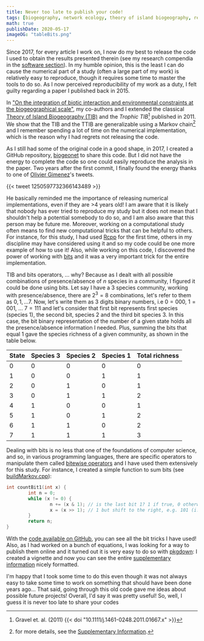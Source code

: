 ```yaml
---
title: Never too late to publish your code!
tags: [biogeography, network ecology, theory of island biogeography, research compendium, code]
math: true
publishDate: 2020-05-17
imageOG: "tableBits.png"
---
```


Since 2017, for every article I work on, I now do my best to release the code I
used to obtain the results presented therein (see my research compendia in the
[software section](/software/)). In my humble opinion, this is the least I can
do cause the numerical part of a study (often a large part of my work) is
relatively easy to reproduce, though it requires some time to master the tools
to do so. As I now perceived reproducibility of my work as a duty, I felt guilty regarding a paper I published back in 2015.

In ["On the integration of biotic interaction and environmental constraints at
the biogeographical
scale"](https://onlinelibrary.wiley.com/doi/full/10.1111/ecog.01714), my
co-authors and I extended the classical [Theory of Island Biogeography
(TIB)](https://en.wikipedia.org/wiki/The_Theory_of_Island_Biogeography) and the
*Trophic TIB*[^note1] published in 2011. We show that the TIB and the TTIB are
generalizable using a Markov chain[^note2] and I remember spending a lot of time
on the numerical implementation, which is the reason why I had regrets not
releasing the code.

As I still had some of the original code in a good shape, in 2017, I created a
GitHub repository, [biogeonet](https://github.com/KevCaz/biogeonet) to share
this code. But I did not have the energy to complete the code so one could
easily reproduce the analysis in the paper. Two years after the first commit, I
finally found the energy thanks to one of  [Olivier
Gimenez](https://oliviergimenez.wordpress.com/)'s tweets.

{{< tweet 1250597732366143489 >}}

He basically reminded me the importance of releasing numerical implementations,
even if they are >4 years old! I am aware that it is likely that nobody has ever
tried to reproduce my study but it does not mean that I shouldn't help a
potential somebody to do so, and I am also aware that this person may be future
me. Moreover, working on a computational study often means to find new
computational tricks that can be helpful to others. For instance, for this
study, I had used [Rcpp](http://www.rcpp.org/) for the first time, others in my
discipline may have considered using it and so my code could be one more example
of how to use it! Also, while working on this code, I discovered the power of
working with [bits](https://en.wikipedia.org/wiki/Bit) and it was a very
important trick for the entire implementation.

TIB and bits operators, ... why? Because as I dealt with all possible
combinations of presence/absence of $n$ species in a community, I figured it
could be done using bits. Let say I have a 3 species community, working with
presence/absence, there are $2^3 = 8$ combinations, let's refer to them as $0,
1, ... 7$. Now, let's write them as 3 digits binary numbers, i.e $0 = 000$, $1 =
001$, ... $7 = 111$ and let's consider that first bit represents first species
(species 1), the second bit, species 2 and the third bit species 3. In this
case, the bit binary representation of the number of a given state holds all the
presence/absence information I needed. Plus, summing the bits that equal 1 gave
the species richness of a given community, as shown in the table below.


|State | Species 3 | Species 2 | Species 1 | Total richness |
|:---- |:----------|:----------|:----------|:---------------|
|0     | 0         | 0         | 0         | 0              |
|1     | 0         | 0         | 1         | 1              |
|2     | 0         | 1         | 0         | 1              |
|3     | 0         | 1         | 1         | 2              |
|4     | 1         | 0         | 0         | 1              |
|5     | 1         | 0         | 1         | 2              |
|6     | 1         | 1         | 0         | 2              |
|7     | 1         | 1         | 1         | 3              |


Dealing with bits is no less that one of the foundations of computer science,
and so, in various programming languages, there are specific operators to
manipulate them called [bitewise
operators](https://www.geeksforgeeks.org/bitwise-operators-in-c-cpp/) and I have
used them extensively for this study. For instance, I created a simple function
to sum bits (see
[buildMarkov.cpp](https://github.com/KevCaz/biogeonet/blob/master/src/buildMarkov.cpp)):

```cpp
int countBit1(int x) {
		int n = 0;
		while (x != 0) {
				n += (x & 1); // is the last bit 1? 1 if true, 0 otherwise
				x = (x >> 1); // 1 but shift to the right, e.g. 101 (i.e. 5) => 010 (2)
		}
		return n;
}
```

With the [code available on GitHub](https://kevcaz.github.io/biogeonet/), you
can see all the bit tricks I have used! Also, as I had worked on a bunch of
equations, I was looking for a way to publish them online and it turned out it
is very easy to do so with [pkgdown](https://kevcaz.github.io/biogeonet/): I
created a vignette and now you can see the entire [supplementary
information](https://kevcaz.github.io/biogeonet/articles/Cazelles_2016_SI.html)
nicely formatted.

I'm happy that I took some time to do this even though it was not always easy to
take some time to work on something that should have been done years ago... That
said, going through this old code gave me ideas about possible future projects!
Overall, I'd say it was pretty useful! So, well, I guess it is never too
late to share your codes



[^note1]: Gravel et. al. (2011) {{< doi "10.1111/j.1461-0248.2011.01667.x" >}}
[^note2]: for more details, see the [Supplementary
Information](https://kevcaz.github.io/biogeonet/articles/Cazelles_2016_SI.html).